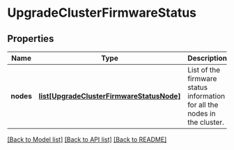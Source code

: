 # UpgradeClusterFirmwareStatus

## Properties
Name | Type | Description | Notes
------------ | ------------- | ------------- | -------------
**nodes** | [**list[UpgradeClusterFirmwareStatusNode]**](UpgradeClusterFirmwareStatusNode.md) | List of the firmware status information for all the nodes in the cluster. | [optional] 

[[Back to Model list]](../README.md#documentation-for-models) [[Back to API list]](../README.md#documentation-for-api-endpoints) [[Back to README]](../README.md)


